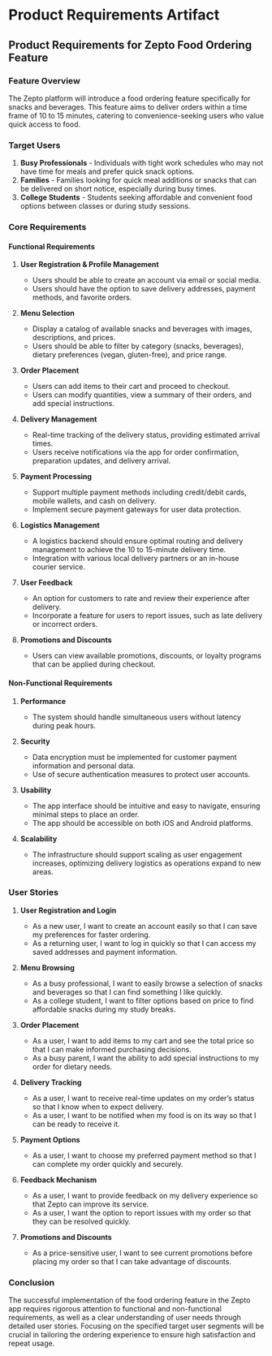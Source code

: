 # Product Requirements Artifact

## Product Requirements for Zepto Food Ordering Feature

### Feature Overview
The Zepto platform will introduce a food ordering feature specifically for snacks and beverages. This feature aims to deliver orders within a time frame of 10 to 15 minutes, catering to convenience-seeking users who value quick access to food. 

### Target Users
1. **Busy Professionals** - Individuals with tight work schedules who may not have time for meals and prefer quick snack options.
2. **Families** - Families looking for quick meal additions or snacks that can be delivered on short notice, especially during busy times.
3. **College Students** - Students seeking affordable and convenient food options between classes or during study sessions.

### Core Requirements

#### Functional Requirements
1. **User Registration & Profile Management**
   - Users should be able to create an account via email or social media.
   - Users should have the option to save delivery addresses, payment methods, and favorite orders.

2. **Menu Selection**
   - Display a catalog of available snacks and beverages with images, descriptions, and prices.
   - Users should be able to filter by category (snacks, beverages), dietary preferences (vegan, gluten-free), and price range.

3. **Order Placement**
   - Users can add items to their cart and proceed to checkout.
   - Users can modify quantities, view a summary of their orders, and add special instructions.

4. **Delivery Management**
   - Real-time tracking of the delivery status, providing estimated arrival times.
   - Users receive notifications via the app for order confirmation, preparation updates, and delivery arrival.

5. **Payment Processing**
   - Support multiple payment methods including credit/debit cards, mobile wallets, and cash on delivery.
   - Implement secure payment gateways for user data protection.

6. **Logistics Management**
   - A logistics backend should ensure optimal routing and delivery management to achieve the 10 to 15-minute delivery time.
   - Integration with various local delivery partners or an in-house courier service.

7. **User Feedback**
   - An option for customers to rate and review their experience after delivery.
   - Incorporate a feature for users to report issues, such as late delivery or incorrect orders.

8. **Promotions and Discounts**
   - Users can view available promotions, discounts, or loyalty programs that can be applied during checkout.

#### Non-Functional Requirements
1. **Performance**
   - The system should handle simultaneous users without latency during peak hours.

2. **Security**
   - Data encryption must be implemented for customer payment information and personal data.
   - Use of secure authentication measures to protect user accounts.

3. **Usability**
   - The app interface should be intuitive and easy to navigate, ensuring minimal steps to place an order.
   - The app should be accessible on both iOS and Android platforms.

4. **Scalability**
   - The infrastructure should support scaling as user engagement increases, optimizing delivery logistics as operations expand to new areas.

### User Stories

1. **User Registration and Login**
   - As a new user, I want to create an account easily so that I can save my preferences for faster ordering.
   - As a returning user, I want to log in quickly so that I can access my saved addresses and payment information.

2. **Menu Browsing**
   - As a busy professional, I want to easily browse a selection of snacks and beverages so that I can find something I like quickly.
   - As a college student, I want to filter options based on price to find affordable snacks during my study breaks.

3. **Order Placement**
   - As a user, I want to add items to my cart and see the total price so that I can make informed purchasing decisions.
   - As a busy parent, I want the ability to add special instructions to my order for dietary needs.

4. **Delivery Tracking**
   - As a user, I want to receive real-time updates on my order’s status so that I know when to expect delivery.
   - As a user, I want to be notified when my food is on its way so that I can be ready to receive it.

5. **Payment Options**
   - As a user, I want to choose my preferred payment method so that I can complete my order quickly and securely.

6. **Feedback Mechanism**
   - As a user, I want to provide feedback on my delivery experience so that Zepto can improve its service.
   - As a user, I want the option to report issues with my order so that they can be resolved quickly.

7. **Promotions and Discounts**
   - As a price-sensitive user, I want to see current promotions before placing my order so that I can take advantage of discounts.

### Conclusion
The successful implementation of the food ordering feature in the Zepto app requires rigorous attention to functional and non-functional requirements, as well as a clear understanding of user needs through detailed user stories. Focusing on the specified target user segments will be crucial in tailoring the ordering experience to ensure high satisfaction and repeat usage.